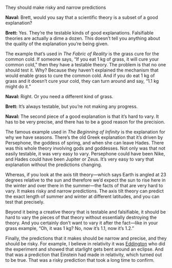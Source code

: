 


They should make risky and narrow predictions

**Naval:** Brett, would you say that a scientific theory is a subset of a good explanation?

**Brett:** Yes. They’re the testable kinds of good explanations. Falsifiable theories are actually a dime a dozen. This doesn’t tell you anything about the quality of the explanation you’re being given.

The example that’s used in _The Fabric of Reality_ is the grass cure for the common cold. If someone says, “If you eat 1 kg of grass, it will cure your common cold,” then they have a testable theory. The problem is that no one should test it. Why? Because they haven’t explained the mechanism that would enable grass to cure the common cold. And if you do eat 1 kg of grass and it doesn’t cure your cold, they can turn around and say, “1.1 kg might do it.”

**Naval:** Right. Or you need a different kind of grass.

**Brett:** It’s always testable, but you’re not making any progress.

**Naval:** The second piece of a good explanation is that it’s hard to vary. It has to be very precise, and there has to be a good reason for the precision.

The famous example used in _The Beginning of Infinity_ is the explanation for why we have seasons. There’s the old Greek explanation that it’s driven by Persephone, the goddess of spring, and when she can leave Hades. There was this whole theory involving gods and goddesses. Not only was that not easily testable, it was very easy to vary. Persephone could have been Nike, and Hades could have been Jupiter or Zeus. It’s very easy to vary that explanation without the predictions changing. 

Whereas, if you look at the axis tilt theory—which says Earth is angled at 23 degrees relative to the sun and therefore we’d expect the sun to rise here in the winter and over there in the summer—the facts of that are very hard to vary. It makes risky and narrow predictions. The axis tilt theory can predict the exact length of summer and winter at different latitudes, and you can test that precisely. 

Beyond it being a creative theory that is testable and falsifiable, it should be hard to vary the pieces of that theory without essentially destroying the theory. And you certainly don’t want to vary it after the fact—like in your grass example, “Oh, it was 1 kg? No, now it’s 1.1, now it’s 1.2.”

Finally, the predictions that it makes should be narrow and precise, and they should be risky. For example, I believe in relativity it was [Eddington](https://en.wikipedia.org/wiki/Arthur_Eddington#Relativity) who did the experiment and showed that starlight gets bent around an eclipse. And that was a prediction that Einstein had made in relativity, which turned out to be true. That was a risky prediction that took a long time to confirm.